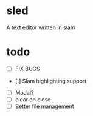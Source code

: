 # sled

A text editor written in slam

# todo

- [ ] FIX BUGS
- [.] Slam highlighting support
- [ ] Modal?
- [ ] clear on close 
- [ ] Better file management
